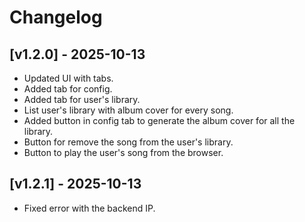 # Changelog

## [v1.2.0] - 2025-10-13

- Updated UI with tabs.
- Added tab for config.
- Added tab for user's library.
- List user's library with album cover for every song.
- Added button in config tab to generate the album cover for all the library.
- Button for remove the song from the user's library.
- Button to play the user's song from the browser.

## [v1.2.1] - 2025-10-13

- Fixed error with the backend IP.
